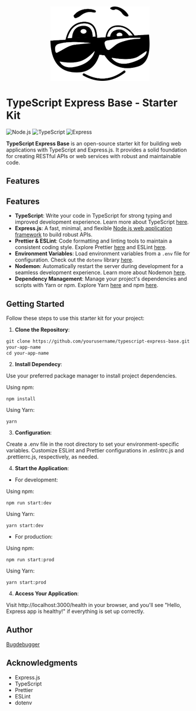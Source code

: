 <p align='center'><img src="https://github.com/shouryaraj/ts-express-starter/blob/main/comic-1302162_1280.png" alt="Cool Banner"  height="200" /> </p>

# TypeScript Express Base - Starter Kit

![Node.js](https://img.shields.io/badge/Node.js-%3E%3D14.17.0-brightgreen)
![TypeScript](https://img.shields.io/badge/TypeScript-%3E%3D4.1.0-blue)
![Express](https://img.shields.io/badge/Express-%5E4.17.1-green)

**TypeScript Express Base** is an open-source starter kit for building web applications with TypeScript and Express.js. It provides a solid foundation for creating RESTful APIs or web services with robust and maintainable code.

## Features

## Features

- **TypeScript**: Write your code in TypeScript for strong typing and improved development experience. Learn more about TypeScript [here](https://www.typescriptlang.org/).
- **Express.js**: A fast, minimal, and flexible [Node.js web application framework](https://expressjs.com/) to build robust APIs.
- **Prettier & ESLint**: Code formatting and linting tools to maintain a consistent coding style. Explore Prettier [here](https://prettier.io/) and ESLint [here](https://eslint.org/).
- **Environment Variables**: Load environment variables from a `.env` file for configuration. Check out the `dotenv` library [here](https://www.npmjs.com/package/dotenv).
- **Nodemon**: Automatically restart the server during development for a seamless development experience. Learn more about Nodemon [here](https://nodemon.io/).
- **Dependency Management**: Manage your project's dependencies and scripts with Yarn or npm. Explore Yarn [here](https://yarnpkg.com/) and npm [here](https://www.npmjs.com/).

## Getting Started

Follow these steps to use this starter kit for your project:

1. **Clone the Repository**:

```
git clone https://github.com/yourusername/typescript-express-base.git your-app-name
cd your-app-name
```


2. **Install Dependecy**:

Use your preferred package manager to install project dependencies.

Using npm:

   ```
   npm install
   ```

Using Yarn:
   ```
   yarn
   ```



3. **Configuration**:

Create a .env file in the root directory to set your environment-specific variables.
Customize ESLint and Prettier configurations in .eslintrc.js and .prettierrc.js, respectively, as needed.


4. **Start the Application**:

* For development:

Using npm:

   ```
   npm run start:dev
   ```
Using Yarn:

   ```  
   yarn start:dev
   ```


* For production:

Using npm:

   ```
   npm run start:prod
   ```



Using Yarn:

   ```
   yarn start:prod
   ```

4. **Access Your Application**:

Visit http://localhost:3000/health in your browser, and you'll see "Hello, Express app is healthy!" if everything is set up correctly.

## Author

[Bugdebugger](https://github.com/shouryaraj)


## Acknowledgments
- Express.js
- TypeScript
- Prettier
- ESLint
- dotenv
